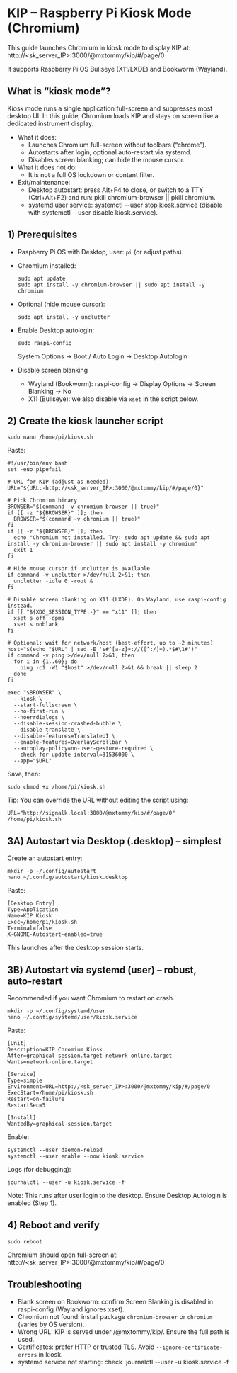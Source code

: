 # KIP – Raspberry Pi Kiosk Mode (Chromium)

This guide launches Chromium in kiosk mode to display KIP at:
http://<sk_server_IP>:3000/@mxtommy/kip/#/page/0

It supports Raspberry Pi OS Bullseye (X11/LXDE) and Bookworm (Wayland).

## What is “kiosk mode”?
Kiosk mode runs a single application full-screen and suppresses most desktop UI. In this guide, Chromium loads KIP and stays on screen like a dedicated instrument display.

- What it does:
  - Launches Chromium full-screen without toolbars (“chrome”).
  - Autostarts after login; optional auto-restart via systemd.
  - Disables screen blanking; can hide the mouse cursor.
- What it does not do:
  - It is not a full OS lockdown or content filter.
- Exit/maintenance:
  - Desktop autostart: press Alt+F4 to close, or switch to a TTY (Ctrl+Alt+F2) and run: pkill chromium-browser || pkill chromium.
  - systemd user service: systemctl --user stop kiosk.service (disable with systemctl --user disable kiosk.service).


## 1) Prerequisites

- Raspberry Pi OS with Desktop, user: `pi` (or adjust paths).
- Chromium installed:
  ```
  sudo apt update
  sudo apt install -y chromium-browser || sudo apt install -y chromium
  ```
- Optional (hide mouse cursor):
  ```
  sudo apt install -y unclutter
  ```
- Enable Desktop autologin:
  ```
  sudo raspi-config
  ```
  System Options → Boot / Auto Login → Desktop Autologin

- Disable screen blanking
  - Wayland (Bookworm): raspi-config → Display Options → Screen Blanking → No
  - X11 (Bullseye): we also disable via `xset` in the script below.

## 2) Create the kiosk launcher script

```
sudo nano /home/pi/kiosk.sh
```

Paste:

```
#!/usr/bin/env bash
set -euo pipefail

# URL for KIP (adjust as needed)
URL="${URL:-http://<sk_server_IP>:3000/@mxtommy/kip/#/page/0}"

# Pick Chromium binary
BROWSER="$(command -v chromium-browser || true)"
if [[ -z "${BROWSER}" ]]; then
  BROWSER="$(command -v chromium || true)"
fi
if [[ -z "${BROWSER}" ]]; then
  echo "Chromium not installed. Try: sudo apt update && sudo apt install -y chromium-browser || sudo apt install -y chromium"
  exit 1
fi

# Hide mouse cursor if unclutter is available
if command -v unclutter >/dev/null 2>&1; then
  unclutter -idle 0 -root &
fi

# Disable screen blanking on X11 (LXDE). On Wayland, use raspi-config instead.
if [[ "${XDG_SESSION_TYPE:-}" == "x11" ]]; then
  xset s off -dpms
  xset s noblank
fi

# Optional: wait for network/host (best-effort, up to ~2 minutes)
host="$(echo "$URL" | sed -E 's#^[a-z]+://([^:/]+).*$#\1#')"
if command -v ping >/dev/null 2>&1; then
  for i in {1..60}; do
    ping -c1 -W1 "$host" >/dev/null 2>&1 && break || sleep 2
  done
fi

exec "$BROWSER" \
  --kiosk \
  --start-fullscreen \
  --no-first-run \
  --noerrdialogs \
  --disable-session-crashed-bubble \
  --disable-translate \
  --disable-features=TranslateUI \
  --enable-features=OverlayScrollbar \
  --autoplay-policy=no-user-gesture-required \
  --check-for-update-interval=31536000 \
  --app="$URL"
```

Save, then:

```
sudo chmod +x /home/pi/kiosk.sh
```

Tip: You can override the URL without editing the script using:
```
URL="http://signalk.local:3000/@mxtommy/kip/#/page/0" /home/pi/kiosk.sh
```

## 3A) Autostart via Desktop (.desktop) – simplest

Create an autostart entry:

```
mkdir -p ~/.config/autostart
nano ~/.config/autostart/kiosk.desktop
```

Paste:

```
[Desktop Entry]
Type=Application
Name=KIP Kiosk
Exec=/home/pi/kiosk.sh
Terminal=false
X-GNOME-Autostart-enabled=true
```

This launches after the desktop session starts.

## 3B) Autostart via systemd (user) – robust, auto‑restart

Recommended if you want Chromium to restart on crash.

```
mkdir -p ~/.config/systemd/user
nano ~/.config/systemd/user/kiosk.service
```

Paste:

```
[Unit]
Description=KIP Chromium Kiosk
After=graphical-session.target network-online.target
Wants=network-online.target

[Service]
Type=simple
Environment=URL=http://<sk_server_IP>:3000/@mxtommy/kip/#/page/0
ExecStart=/home/pi/kiosk.sh
Restart=on-failure
RestartSec=5

[Install]
WantedBy=graphical-session.target
```

Enable:

```
systemctl --user daemon-reload
systemctl --user enable --now kiosk.service
```

Logs (for debugging):
```
journalctl --user -u kiosk.service -f
```

Note: This runs after user login to the desktop. Ensure Desktop Autologin is enabled (Step 1).

## 4) Reboot and verify

```
sudo reboot
```

Chromium should open full-screen at:
http://<sk_server_IP>:3000/@mxtommy/kip/#/page/0

## Troubleshooting

- Blank screen on Bookworm: confirm Screen Blanking is disabled in raspi-config (Wayland ignores xset).
- Chromium not found: install package `chromium-browser` or `chromium` (varies by OS version).
- Wrong URL: KIP is served under /@mxtommy/kip/. Ensure the full path is used.
- Certificates: prefer HTTP or trusted TLS. Avoid `--ignore-certificate-errors` in kiosk.
- systemd service not starting: check `journalctl --user -u kiosk.service -f
